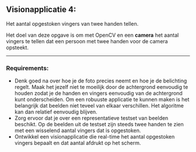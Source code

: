 ## Visionapplicatie 4:
Het aantal opgestoken vingers van twee handen tellen.

Het doel van deze opgave is om met OpenCV en een **camera** het aantal vingers te tellen dat een persoon met twee handen voor de camera opsteekt.

---
### Requirements:
- Denk goed na over hoe je de foto precies neemt en hoe je de belichting regelt. Maak het jezelf niet te moeilijk door de achtergrond eenvoudig te houden zodat je de handen en vingers eenvoudig van de achtergrond kunt onderscheiden. Om een robuuste applicatie te kunnen maken is het belangrijk dat beelden niet teveel van elkaar verschillen. Het algoritme kan dan relatief eenvoudig blijven.
- Zorg ervoor dat je over een representatieve testset van beelden beschikt. Op de beelden uit de testset zijn steeds twee handen te zien met een wisselend aantal vingers dat is opgestoken.
- Ontwikkel een visionapplicatie die real-time het aantal opgestoken vingers bepaalt en dat aantal afdrukt op het scherm.
